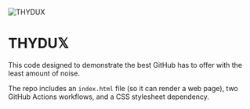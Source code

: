 ![THYDUX](https://img.shields.io/badge/pre--commit-enabled-brightgreen?logo=pre-commit)
# THYDU𝕏
This code designed to demonstrate the best GitHub has to offer with the least amount of noise.

The repo includes an `index.html` file (so it can render a web page), two GitHub Actions workflows, and a CSS stylesheet dependency.
